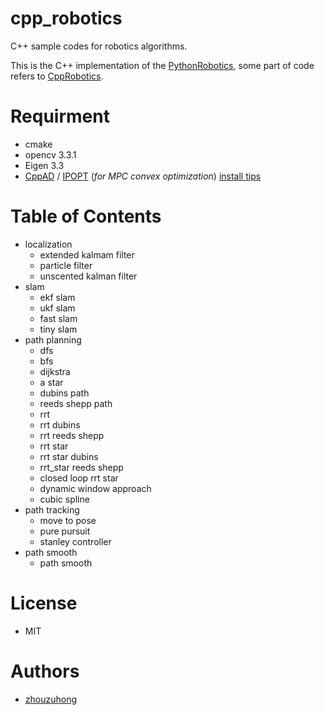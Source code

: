 # cpp_robotics

C++ sample codes for robotics algorithms.

This is the C++ implementation of the [PythonRobotics](https://github.com/AtsushiSakai/PythonRobotics), some part of code refers to [CppRobotics](https://github.com/onlytailei/CppRobotics).

# Requirment
- cmake
- opencv 3.3.1
- Eigen 3.3
- [CppAD](https://www.coin-or.org/CppAD/Doc/install.htm) / [IPOPT](https://www.coin-or.org/Ipopt/documentation/node14.html) (*for MPC convex optimization*) [install tips](https://github.com/udacity/CarND-MPC-Quizzes/blob/master/install_Ipopt_CppAD.md)

# Table of Contents
* localization
  * extended kalmam filter
  * particle filter
  * unscented kalman filter
* slam
  * ekf slam
  * ukf slam
  * fast slam
  * tiny slam
* path planning
  * dfs
  * bfs
  * dijkstra
  * a star
  * dubins path
  * reeds shepp path
  * rrt
  * rrt dubins
  * rrt reeds shepp
  * rrt star
  * rrt star dubins
  * rrt_star reeds shepp
  * closed loop rrt star
  * dynamic window approach
  * cubic spline
* path tracking
  * move to pose
  * pure pursuit
  * stanley controller
* path smooth
  * path smooth

# License 
- MIT

# Authors
- [zhouzuhong](https://github.com/Forrest-Z/)